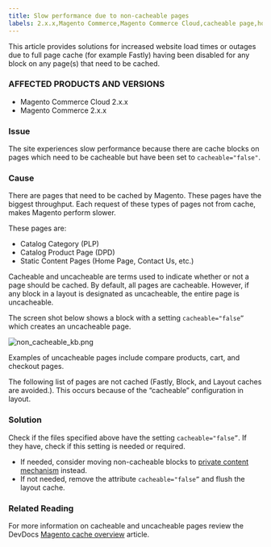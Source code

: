 ```yaml
---
title: Slow performance due to non-cacheable pages
labels: 2.x.x,Magento Commerce,Magento Commerce Cloud,cacheable page,how to,slow performance,uncacheable page
---
```


This article provides solutions for increased website load times or outages due to full page cache (for example Fastly) having been disabled for any block on any page(s) that need to be cached. 

### AFFECTED PRODUCTS AND VERSIONS 

* Magento Commerce Cloud 2.x.x
* Magento Commerce 2.x.x

### Issue

The site experiences slow performance because there are cache blocks on pages which need to be cacheable but have been set to `` cacheable="false" ``. 

### Cause

There are pages that need to be cached by Magento. These pages have the biggest throughput. Each request of these types of pages not from cache, makes Magento perform slower.

These pages are:

* Catalog Category (PLP)
* Catalog Product Page (DPD)
* Static Content Pages (Home Page, Contact Us, etc.)

Cacheable and uncacheable are terms used to indicate whether or not a page should be cached. By default, all pages are cacheable. However, if any block in a layout is designated as uncacheable, the entire page is uncacheable.

The screen shot below shows a block with a setting `` cacheable="false” `` which creates an uncacheable page.

![non_cacheable_kb.png](https://support.magento.com/hc/article_attachments/360049362712/non_cacheable_kb.png)  
  
Examples of uncacheable pages include compare products, cart, and checkout pages.

The following list of pages are not cached (Fastly, Block, and Layout caches are avoided.). This occurs because of the “cacheable” configuration in layout.

### Solution

Check if the files specified above have the setting `` cacheable="false” ``. If they have, check if this setting is needed or required. 

* If needed, consider moving non-cacheable blocks to [private content mechanism](https://devdocs.magento.com/guides/v2.3/extension-dev-guide/cache/page-caching/private-content.html?itm_source=devdocs&amp;itm_medium=quick_search&amp;itm_campaign=federated_search&amp;itm_term=private%20co) instead.
* If not needed, remove the attribute `` cacheable="false” `` and flush the layout cache. 

### Related Reading

For more information on cacheable and uncacheable pages review the DevDocs [Magento cache overview](https://devdocs.magento.com/guides/v2.3/frontend-dev-guide/cache_for_frontdevs.html?itm_source=devdocs&amp;itm_medium=search_page&amp;itm_campaign=federated_search&amp;itm_term=cacheable%2) article.